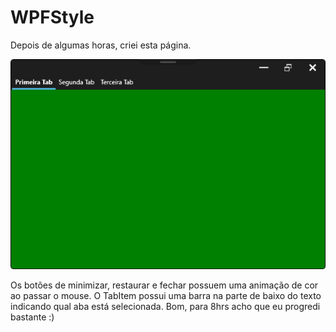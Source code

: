 # WPFStyle
Depois de algumas horas, criei esta página.

![alt text](https://github.com/H4ad/WPFStyle/blob/master/Screen.PNG)

Os botões de minimizar, restaurar e fechar possuem uma animação de cor ao passar o mouse. O TabItem possui uma barra na parte de baixo do texto indicando qual aba está selecionada.
Bom, para 8hrs acho que eu progredi bastante :)
